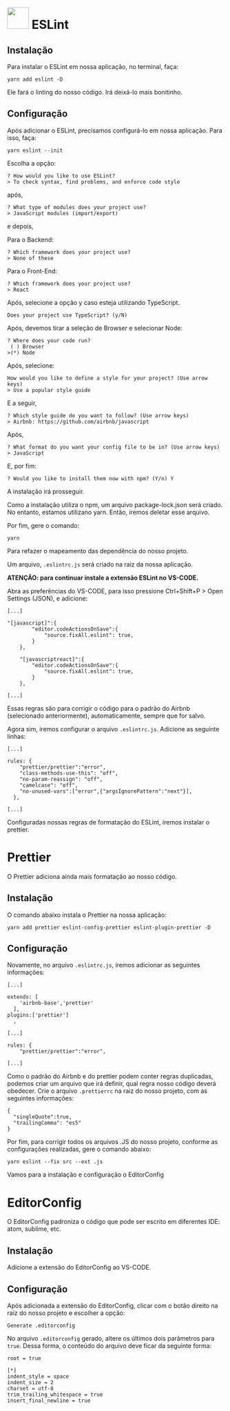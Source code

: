 # <img src="https://d33wubrfki0l68.cloudfront.net/204482ca413433c80cd14fe369e2181dd97a2a40/092e2/assets/img/logo.svg" width="50" height="50"/> ESLint

## Instalação

Para instalar o ESLint em nossa aplicação, no terminal, faça:

```
yarn add eslint -D
```

Ele fará o linting do nosso código. Irá deixá-lo mais bonitinho.

## Configuração

Após adicionar o ESLint, precisamos configurá-lo em nossa aplicação. Para isso, faça:

```
yarn eslint --init
```

Escolha a opção:

```
? How would you like to use ESLint?
> To check syntax, find problems, and enforce code style
```

após,

```
? What type of modules does your project use?
> JavaScript modules (import/export)
```

e depois,

Para o Backend:

```
? Which framework does your project use?
> None of these
```

Para o Front-End:

```
? Which framework does your project use?
> React
```

Após, selecione a opção y caso esteja utilizando TypeScript.

```
Does your project use TypeScript? (y/N)
```

Após, devemos tirar a seleção de Browser e selecionar Node:

```
? Where does your code run? 
 ( ) Browser
>(*) Node
```

Após, selecione: 

```
How would you like to define a style for your project? (Use arrow keys)
> Use a popular style guide
```

E a seguir,

```
? Which style guide do you want to follow? (Use arrow keys)
> Airbnb: https://github.com/airbnb/javascript
```

Após,

```
? What format do you want your config file to be in? (Use arrow keys)
> JavaScript
```

E, por fim:

```
? Would you like to install them now with npm? (Y/n) Y
```

A instalação irá prosseguir.

Como a instalação utiliza o npm, um arquivo package-lock.json será criado. No entanto, estamos utilizano yarn. Então, iremos deletar esse arquivo.

Por fim, gere o comando:

```
yarn
```

Para refazer o mapeamento das dependência do nosso projeto.

Um arquivo, `.eslintrc.js` será criado na raiz da nossa aplicação.

**ATENÇÃO: para continuar instale a extensão ESLint no VS-CODE.**

Abra as preferências do VS-CODE, para isso pressione Ctrl+Shift+P > Open Settings (JSON), e adicione:

```
[...]

"[javascript]":{
        "editor.codeActionsOnSave":{
            "source.fixAll.eslint": true,
        }
    },

    "[javascriptreact]":{
        "editor.codeActionsOnSave":{
            "source.fixAll.eslint": true,
        }
    },

[...]
```
Essas regras são para corrigir o código para o padrão do Airbnb (selecionado anteriormente), automaticamente, sempre que for salvo.

Agora sim, iremos configurar o arquivo `.eslintrc.js`. Adicione as seguinte linhas:

```
[...]

rules: {
    "prettier/prettier":"error",
    "class-methods-use-this": "off",
    "no-param-reassign": "off",
    "camelcase": "off",
    "no-unused-vars":["error",{"argsIgnorePattern":"next"}],
  },

[...]
```

Configuradas nossas regras de formatação do ESLint, iremos instalar o prettier.


# Prettier

O Prettier adiciona ainda mais formatação ao nosso código.

## Instalação

O comando abaixo instala o Prettier na nossa aplicação:

```
yarn add prettier eslint-config-prettier eslint-plugin-prettier -D
```

## Configuração

Novamente, no arquivo `.eslintrc.js`, iremos adicionar as seguintes informações:

```
[...]

extends: [
    'airbnb-base','prettier'
  ],
plugins:['prettier']
  ,

[...]

rules: {
    "prettier/prettier":"error",

[...]

```

Como o padrão do Airbnb e do prettier podem conter regras duplicadas, podemos criar um arquivo que irá definir, qual regra nosso código deverá obedecer.
Crie o arquivo `.prettierrc` na raiz do nosso projeto, com as seguintes informações:

```
{
  "singleQuote":true,
  "trailingComma": "es5"
}
```

Por fim, para  corrigir todos os arquivos .JS do nosso projeto, conforme as configurações realizadas, gere o comando abaixo:

```
yarn eslint --fix src --ext .js
```

Vamos para a instalação e configuração o EditorConfig

# EditorConfig

O EditorConfig padroniza o código que pode ser escrito em diferentes IDE: atom, sublime, etc.

## Instalação

Adicione a extensão do EditorConfig ao VS-CODE.

## Configuração

Após adicionada a extensão do EditorConfig, clicar com o botão direito na raiz do nosso projeto e escolher a opção:

```
Generate .editorconfig
```

No arquivo `.editorconfig` gerado, altere os últimos dois parâmetros para `true`. Dessa forma, o conteúdo do arquivo deve ficar da seguinte forma:

```
root = true

[*]
indent_style = space
indent_size = 2
charset = utf-8
trim_trailing_whitespace = true
insert_final_newline = true
```